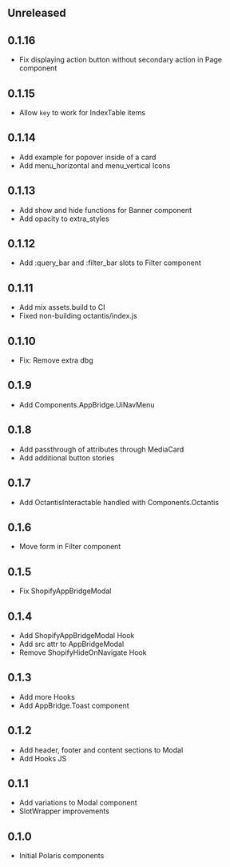 ## Unreleased

## 0.1.16

- Fix displaying action button without secondary action in Page component

## 0.1.15

- Allow `key` to work for IndexTable items

## 0.1.14

- Add example for popover inside of a card
- Add menu_horizontal and menu_vertical Icons

## 0.1.13

- Add show and hide functions for Banner component
- Add opacity to extra_styles

## 0.1.12

- Add :query_bar and :filter_bar slots to Filter component

## 0.1.11

- Add mix assets.build to CI
- Fixed non-building octantis/index.js

## 0.1.10

- Fix: Remove extra dbg

## 0.1.9

- Add Components.AppBridge.UiNavMenu

## 0.1.8

- Add passthrough of attributes through MediaCard
- Add additional button stories

## 0.1.7

 - Add OctantisInteractable handled with Components.Octantis

## 0.1.6

 - Move form in Filter component

## 0.1.5

 - Fix ShopifyAppBridgeModal

## 0.1.4

- Add ShopifyAppBridgeModal Hook
- Add src attr to AppBridgeModal
- Remove ShopifyHideOnNavigate Hook

## 0.1.3

- Add more Hooks
- Add AppBridge.Toast component

## 0.1.2

- Add header, footer and content sections to Modal
- Add Hooks JS

## 0.1.1

- Add variations to Modal component
- SlotWrapper improvements

## 0.1.0

- Initial Polaris components

